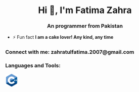 <h1 align="center">Hi 👋, I'm Fatima Zahra</h1>
<h3 align="center">An programmer from Pakistan</h3>

- ⚡ Fun fact **I am a cake lover! Any kind, any time**

<h3 align="left">Connect with me:  zahratulfatima.2007@gmail.com
<p align="left">
</p>

<h3 align="left">Languages and Tools:</h3>
<p align="left"> <a href="https://www.w3schools.com/cpp/" target="_blank" rel="noreferrer"> <img src="https://raw.githubusercontent.com/devicons/devicon/master/icons/cplusplus/cplusplus-original.svg" alt="cplusplus" width="40" height="40"/> </a> </p>

